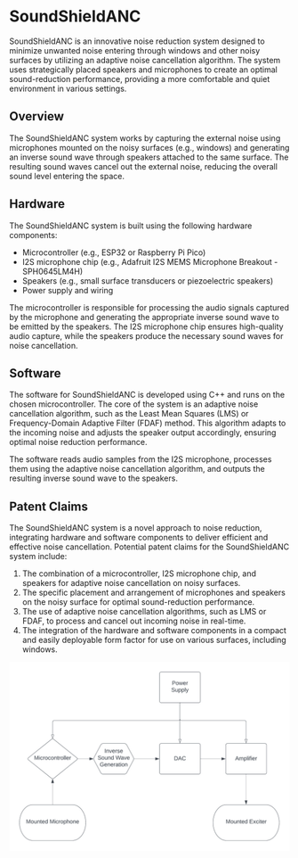 # SoundShieldANC

SoundShieldANC is an innovative noise reduction system designed to minimize unwanted noise entering through windows and other noisy surfaces by utilizing an adaptive noise cancellation algorithm. The system uses strategically placed speakers and microphones to create an optimal sound-reduction performance, providing a more comfortable and quiet environment in various settings.

## Overview

The SoundShieldANC system works by capturing the external noise using microphones mounted on the noisy surfaces (e.g., windows) and generating an inverse sound wave through speakers attached to the same surface. The resulting sound waves cancel out the external noise, reducing the overall sound level entering the space.

## Hardware

The SoundShieldANC system is built using the following hardware components:

- Microcontroller (e.g., ESP32 or Raspberry Pi Pico)
- I2S microphone chip (e.g., Adafruit I2S MEMS Microphone Breakout - SPH0645LM4H)
- Speakers (e.g., small surface transducers or piezoelectric speakers)
- Power supply and wiring

The microcontroller is responsible for processing the audio signals captured by the microphone and generating the appropriate inverse sound wave to be emitted by the speakers. The I2S microphone chip ensures high-quality audio capture, while the speakers produce the necessary sound waves for noise cancellation.

## Software

The software for SoundShieldANC is developed using C++ and runs on the chosen microcontroller. The core of the system is an adaptive noise cancellation algorithm, such as the Least Mean Squares (LMS) or Frequency-Domain Adaptive Filter (FDAF) method. This algorithm adapts to the incoming noise and adjusts the speaker output accordingly, ensuring optimal noise reduction performance.

The software reads audio samples from the I2S microphone, processes them using the adaptive noise cancellation algorithm, and outputs the resulting inverse sound wave to the speakers.

## Patent Claims

The SoundShieldANC system is a novel approach to noise reduction, integrating hardware and software components to deliver efficient and effective noise cancellation. Potential patent claims for the SoundShieldANC system include:

1. The combination of a microcontroller, I2S microphone chip, and speakers for adaptive noise cancellation on noisy surfaces.
2. The specific placement and arrangement of microphones and speakers on the noisy surface for optimal sound-reduction performance.
3. The use of adaptive noise cancellation algorithms, such as LMS or FDAF, to process and cancel out incoming noise in real-time.
4. The integration of the hardware and software components in a compact and easily deployable form factor for use on various surfaces, including windows.

![Diagram](./Design/UUSoundShield.png)
